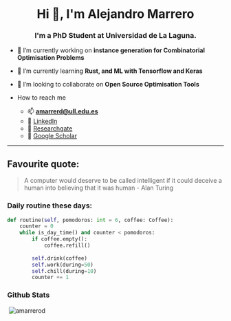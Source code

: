 <h1 align="center">Hi 👋, I'm Alejandro Marrero</h1>
<h3 align="center">I'm a PhD Student at Universidad de La Laguna.</h3>

- 🔭 I’m currently working on **instance generation for Combinatorial Optimisation Problems**

- 🌱 I’m currently learning **Rust, and ML with Tensorflow and Keras**

- 👯 I’m looking to collaborate on **Open Source Optimisation Tools**

- How to reach me 
  - 📫 **amarrerd@ull.edu.es**
  - :briefcase: [LinkedIn](https://www.linkedin.com/in/alemarrero/)
  - :microscope: [Researchgate](https://www.researchgate.net/profile/Alejandro-Marrero-2)
  - :school:  [Google Scholar](https://scholar.google.es/citations?hl=es&authuser=2&user=-E9F8KEAAAAJ)

---
## Favourite quote:
>A computer would deserve to be called intelligent if it could deceive a human into believing that it was human - Alan Turing

### Daily routine these days:

```python
def routine(self, pomodoros: int = 6, coffee: Coffee):
    counter = 0
    while is_day_time() and counter < pomodoros:
        if coffee.empty():
            coffee.refill()
        
        self.drink(coffee)
        self.work(during=50)
        self.chill(during=10)
        counter += 1

```

<!--<p><img align="left" src="https://github-readme-stats.vercel.app/api/top-langs?username=amarrerod&show_icons=true&theme=onedark&locale=en&layout=compact" alt="amarrerod" /></p> -->
### Github Stats

<p>&nbsp;<img align="center" src="https://github-readme-stats.vercel.app/api?username=amarrerod&show_icons=true&locale=en" alt="amarrerod" /></p>
